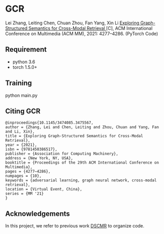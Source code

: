 # GCR
Lei Zhang, Leiting Chen, Chuan Zhou, Fan Yang, Xin Li [Exploring Graph-Structured Semantics for Cross-Modal Retrieval
](https://doi.org/10.1145/3474085.3475567)[C], ACM International Conference on Multimedia (ACM MM), 2021: 4277–4286. (PyTorch Code)

  
## Requirement
- python 3.6
- torch 1.5.0+

## Training
python main.py

## Citing GCR

```
@inproceedings{10.1145/3474085.3475567,
author = {Zhang, Lei and Chen, Leiting and Zhou, Chuan and Yang, Fan and Li, Xin},
title = {Exploring Graph-Structured Semantics for Cross-Modal Retrieval},
year = {2021},
isbn = {9781450386517},
publisher = {Association for Computing Machinery},
address = {New York, NY, USA},
booktitle = {Proceedings of the 29th ACM International Conference on Multimedia},
pages = {4277–4286},
numpages = {10},
keywords = {adversarial learning, graph neural network, cross-modal retrieval},
location = {Virtual Event, China},
series = {MM '21}
}
```

## Acknowledgements
In this project, we refer to previous work [DSCMR](https://github.com/penghu-cs/DSCMR) to organize code.
